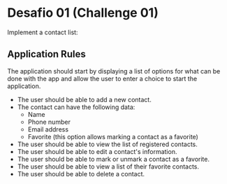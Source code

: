 # Desafio 01 (Challenge 01)

Implement a contact list:

## Application Rules

The application should start by displaying a list of options for what can be done with the app and allow the user to enter a choice to start the application.

- The user should be able to add a new contact.
- The contact can have the following data:
  - Name
  - Phone number
  - Email address
  - Favorite (this option allows marking a contact as a favorite)
- The user should be able to view the list of registered contacts.
- The user should be able to edit a contact's information.
- The user should be able to mark or unmark a contact as a favorite.
- The user should be able to view a list of their favorite contacts.
- The user should be able to delete a contact.
